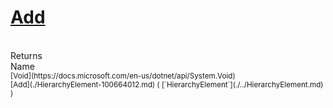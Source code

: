 # [Add](./HierarchyElement-100664012.md)


<br>
Returns<img width=500/>Name
<br>
<sub>[Void](https://docs.microsoft.com/en-us/dotnet/api/System.Void)</sub><img width=500/><sub>[Add](./HierarchyElement-100664012.md) ( [`HierarchyElement`](./../HierarchyElement.md) )</sub><br>



